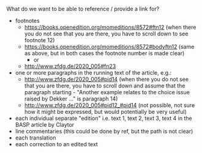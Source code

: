 What do we want to be able to reference / provide a link for?

 * footnotes
   * https://books.openedition.org/momeditions/8572#ftn12 (when there you do not see that you are there, you have to scroll down to see footnote 12)
   * https://books.openedition.org/momeditions/8572#bodyftn12 (same as above, but in both cases the footnote number is made clear)
     * or
   * http://www.zfdg.de/2020_005#fn23
 * one or more paragraphs in the running text of the article, e.g.:
   * http://www.zfdg.de/2020_005#pid14  (when there you do not see that you are there, you have to scroll down and assume that the paragraph 
   starting - "Another example relates to the choice issue raised by Dekker ..." is paragraph 14)
   * http://www.zfdg.de/2020_005#pid12_#pid14 (not possible, not sure how it might be expressed, but would potentially be very useful)
 * each individual separate "edition" i.e. text 1, text 2, text 3, text 4 in 
the BASP article by Claytor
 * line commentaries (this could be done by ref, but the path is not clear)
 * each translation
 * each correction to an edited text
